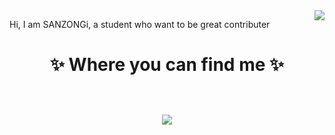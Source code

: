 <img align="right" src="https://github-readme-stats.vercel.app/api?username=SANZONGi&show_icons=true&icon_color=CE1D2D&text_color=718096&bg_color=ffffff&hide_title=true" />


Hi, I am SANZONGi, a student who want to be great contributer

<h1 align="center">
✨ Where you can find me ✨
<p align="center">
  <br/>
  <a href="https://space.bilibili.com/15968648">
    <img src="https://img.shields.io/badge/bilibili-@%E7%81%B0%E6%9A%97%E3%81%AE%E4%B8%89-ff69b4">
  </a>
  
</p>
</h1>
